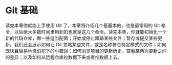 # Git 基础

读完本章你就能上手使用 Git 了。本章将介绍几个最基本的，也是最常用的 Git 命令，以后绝大多数时间里用到的也就是这几个命令。读完本章，你就能初始化一个新的代码仓库，做一些适当配置；开始或停止跟踪某些文件；暂存或提交某些更新。我们还会展示如何让 Git 忽略某些文件，或是名称符合特定模式的文件；如何既快且容易地撤消犯下的小错误；如何浏览项目的更新历史，查看某两次更新之间的差异；以及如何从远程仓库拉数据下来或者推数据上去。
